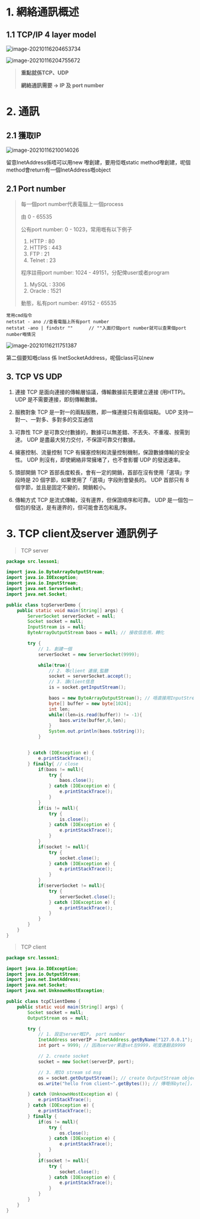 # 1. 網絡通訊概述

## 1.1 TCP/IP 4 layer model

![image-20210116204653734](notes.assets/image-20210116204653734.png)

![image-20210116204755672](notes.assets/image-20210116204755672.png)

> **重點就係TCP、UDP**
>
> **網絡通訊需要 -> IP 及 port number**



# 2. 通訊

## 2.1 獲取IP

![image-20210116210014026](notes.assets/image-20210116210014026.png)

留意InetAddress係唔可以用new 嚟創建，要用佢嘅static method嚟創建，呢個method會return有一個InetAddress嘅object



## 2.1 Port number

> 每一個port number代表電腦上一個process
>
> 由 0 - 65535
>
> 公有port number:	0 - 1023，常用嘅有以下例子
>
> 	1. HTTP : 80
> 	2. HTTPS : 443
> 	3. FTP : 21
> 	4. Telnet : 23
>
> 程序註冊port number: 1024 - 49151，分配俾user或者program
>
> 	1. MySQL : 3306
> 	2. Oracle : 1521
>
> 動態，私有port number: 49152 - 65535 

```
常用cmd指令
netstat - ano //查看電腦上所有port number
netstat -ano | findstr ""      // ""入面打個port number就可以查果個port number嘅情況
```

![image-20210116211751387](notes.assets/image-20210116211751387.png)

第二個要知嘅class 係 InetSocketAddress，呢個class可以new



## 3. TCP VS UDP

1. 連接
TCP 是面向連接的傳輸層協議，傳輸數據前先要建立連接 (用HTTP)。
UDP 是不需要連接，即刻傳輸數據。

2. 服務對象
TCP 是一對一的兩點服務，即一條連接只有兩個端點。
UDP 支持一對一、一對多、多對多的交互通信

3. 可靠性
TCP 是可靠交付數據的，數據可以無差錯、不丟失、不重複、按需到達。
UDP 是盡最大努力交付，不保證可靠交付數據。

4. 擁塞控制、流量控制
TCP 有擁塞控制和流量控制機制，保證數據傳輸的安全性。
UDP 則沒有，即使網絡非常擁堵了，也不會影響 UDP 的發送速率。

5. 頭部開銷
TCP 首部長度較長，會有一定的開銷，首部在沒有使用「選項」字段時是 20 個字節，如果使用了「選項」字段則會變長的。
UDP 首部只有 8 個字節，並且是固定不變的，開銷較小。

6. 傳輸方式
TCP 是流式傳輸，沒有邊界，但保證順序和可靠。
UDP 是一個包一個包的發送，是有邊界的，但可能會丟包和亂序。



# 3. TCP client及server 通訊例子

> TCP server

```java
package src.lesson1;

import java.io.ByteArrayOutputStream;
import java.io.IOException;
import java.io.InputStream;
import java.net.ServerSocket;
import java.net.Socket;

public class tcpServerDemo {
    public static void main(String[] args) {
        ServerSocket serverSocket = null;
        Socket socket = null;
        InputStream is = null;
        ByteArrayOutputStream baos = null; // 接收信息用，轉化

        try {
            // 1. 創建一個
            serverSocket = new ServerSocket(9999);

            while(true){
                // 2. 等client 連接,監聽
                socket = serverSocket.accept();
                // 3. 讀client信息
                is = socket.getInputStream();

                baos = new ByteArrayOutputStream(); // 唔直接用InputStream讀，用ByteArrayOutputStream 包裝一下
                byte[] buffer = new byte[1024];
                int len;
                while((len=is.read(buffer)) != -1){
                    baos.write(buffer,0,len);
                }
                System.out.println(baos.toString());
            }


        } catch (IOException e) {
            e.printStackTrace();
        } finally{ // close
            if(baos != null){
                try {
                    baos.close();
                } catch (IOException e) {
                    e.printStackTrace();
                }
            }
            if(is != null){
                try {
                    is.close();
                } catch (IOException e) {
                    e.printStackTrace();
                }
            }
            if(socket != null){
                try {
                    socket.close();
                } catch (IOException e) {
                    e.printStackTrace();
                }
            }
            if(serverSocket != null){
                try {
                    serverSocket.close();
                } catch (IOException e) {
                    e.printStackTrace();
                }
            }
        }
    }
}
```

> TCP client

```java
package src.lesson1;

import java.io.IOException;
import java.io.OutputStream;
import java.net.InetAddress;
import java.net.Socket;
import java.net.UnknownHostException;

public class tcpClientDemo {
    public static void main(String[] args) {
        Socket socket = null;
        OutputStream os = null;

        try {
            // 1. 設定server嘅IP， port number
            InetAddress serverIP = InetAddress.getByName("127.0.0.1"); // create InetAddress object
            int port = 9999; // 因為server果邊set左9999，呢度連翻去9999

            // 2. create socket
            socket = new Socket(serverIP, port);

            // 3. 用IO stream sd msg
            os = socket.getOutputStream(); // create OutputStream object
            os.write("hello from client~".getBytes()); // 傳嘅係byte[]，唔係String，呢個method return byte[]

        } catch (UnknownHostException e) {
            e.printStackTrace();
        } catch (IOException e) {
            e.printStackTrace();
        } finally {
            if(os != null){
                try {
                    os.close();
                } catch (IOException e) {
                    e.printStackTrace();
                }
            }
            if(socket != null){
                try {
                    socket.close();
                } catch (IOException e) {
                    e.printStackTrace();
                }
            }
        }
    }
}
```